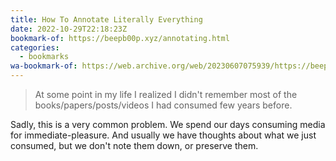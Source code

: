 ```yaml
---
title: How To Annotate Literally Everything
date: 2022-10-29T22:18:23Z
bookmark-of: https://beepb00p.xyz/annotating.html
categories:
  - bookmarks
wa-bookmark-of: https://web.archive.org/web/20230607075939/https://beepb00p.xyz/annotating.html
---
```


> At some point in my life I realized I didn't remember most of the books/papers/posts/videos I had consumed few years before.

Sadly, this is a very common problem. We spend our days consuming media for immediate-pleasure. And usually we have thoughts about what we just consumed, but we don't note them down, or preserve them.
